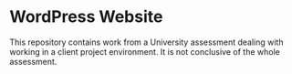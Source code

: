 # WordPress Website
This repository contains work from a University assessment dealing with working in a client project environment. It is not conclusive of the whole assessment.
